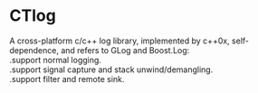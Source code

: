 # CTlog
A cross-platform c/c++ log library, implemented by c++0x, self-dependence, and refers to GLog and Boost.Log:<br>
.support normal logging.<br>
.support signal capture and stack unwind/demangling.<br>
.support filter and remote sink.<br>

